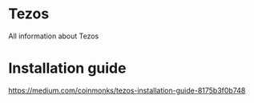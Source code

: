 # Tezos
All information about Tezos

# Installation guide
https://medium.com/coinmonks/tezos-installation-guide-8175b3f0b748
